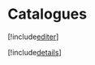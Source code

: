 # Catalogues

[!include[editer](catalogues.editer.autogen.md)]

[!include[details](catalogues.details.autogen.md)]































































